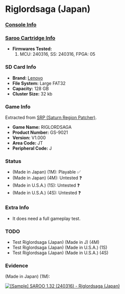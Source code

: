 # Riglordsaga (Japan)

### [Console Info](../../../../Info/Consoles/VA13/README.md)

### [Saroo Cartridge Info](../../../../Info/Cartridges/RetroGameParadiseStore/1.32F/README.md)

- <b>Firmwares Tested:</b>
  1. MCU: 240316, SS: 240316, FPGA: 05

### SD Card Info

- <b>Brand:</b> [Lenovo](https://s.click.aliexpress.com/e/_DBowUFx)
- <b>File System:</b> Large FAT32
- <b>Capacity:</b> 128 GB
- <b>Cluster Size:</b> 32 kb

### Game Info

Extracted from [SRP (Saturn Region Patcher)](https://segaxtreme.net/resources/saturn-region-patcher.81/download).

- <b>Game Name:</b> RIGLORDSAGA
- <b>Product Number:</b> GS-9021
- <b>Version:</b> V1.000
- <b>Area Code:</b> JT
- <b>Peripheral Code:</b> J

### Status

- (Made in Japan) (1M): Playable :white_check_mark:
- (Made in Japan) (4M): Untested :question:
- (Made in U.S.A.) (1S): Untested :question:
- (Made in U.S.A.) (4S): Untested :question:

### Extra Info

- It does need a full gameplay test.

### TODO

- Test Riglordsaga (Japan) (Made in J) (4M)
- Test Riglordsaga (Japan) (Made in U.S.A.) (1S)
- Test Riglordsaga (Japan) (Made in U.S.A.) (4S)

### Evidence

(Made in Japan) (1M):

[![[Sample] SAROO 1.32 (240316) - Riglordsaga (Japan)](https://img.youtube.com/vi/dQV2kOJCrYc/0.jpg)](https://www.youtube.com/watch?v=dQV2kOJCrYc)
